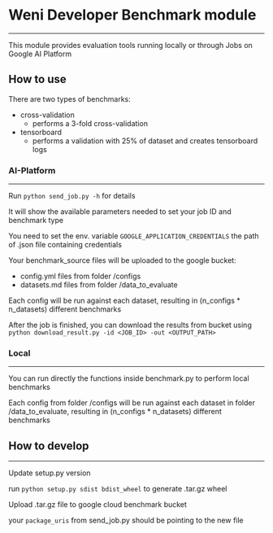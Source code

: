 # Weni Developer Benchmark module

---

This module provides evaluation tools running locally or through Jobs on Google AI Platform


## How to use

There are two types of benchmarks:

- cross-validation 
  - performs a 3-fold cross-validation
- tensorboard
  - performs a validation with 25% of dataset and creates tensorboard logs

### AI-Platform

---
Run ```python send_job.py -h``` for details

It will show the available parameters needed to set your job ID and benchmark type

You need to set the env. variable ```GOOGLE_APPLICATION_CREDENTIALS``` the path of .json file containing credentials

Your benchmark_source files will be uploaded to the google bucket:
- config.yml files from folder /configs
- datasets.md files from folder /data_to_evaluate

Each config will be run against each dataset, resulting in (n_configs * n_datasets) different benchmarks

After the job is finished, you can download the results from bucket using ```python download_result.py -id <JOB_ID> -out <OUTPUT_PATH>```


### Local

---
You can run directly the functions inside benchmark.py to perform local benchmarks

Each config from folder /configs will be run against each dataset in folder /data_to_evaluate, resulting in (n_configs * n_datasets) different benchmarks

## How to develop

---

Update setup.py version

run ```python setup.py sdist bdist_wheel``` to generate .tar.gz wheel

Upload .tar.gz file to google cloud benchmark bucket

your ```package_uris``` from send_job.py should be pointing to the new file
